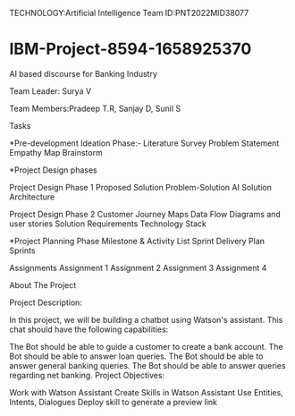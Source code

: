 TECHNOLOGY:Artificial Intelligence
Team ID:PNT2022MID38077

# IBM-Project-8594-1658925370

AI based discourse for Banking Industry

Team Leader: Surya V

Team Members:Pradeep T.R, Sanjay D, Sunil S

Tasks

*Pre-development
 Ideation Phase:-
  Literature Survey
  Problem Statement
  Empathy Map
  Brainstorm
 
*Project Design phases
 
Project Design Phase 1
 Proposed Solution
 Problem-Solution AI
 Solution Architecture
 
Project Design Phase 2
 Customer Journey Maps
 Data Flow Diagrams and user stories
 Solution Requirements
 Technology Stack
 
*Project Planning Phase
  Milestone & Activity List
  Sprint Delivery Plan
  Sprints

Assignments
 Assignment 1
 Assignment 2
 Assignment 3
 Assignment 4
 
 
About The Project

Project Description:

In this project, we will be building a chatbot using Watson's assistant. This chat should have the following capabilities:

The Bot should be able to guide a customer to create a bank account.
The Bot should be able to answer loan queries.
The Bot should be able to answer general banking queries.
The Bot should be able to answer queries regarding net banking.
Project Objectives:

Work with Watson Assistant
Create Skills in Watson Assistant
Use Entities, Intents, Dialogues
Deploy skill to generate a preview link



